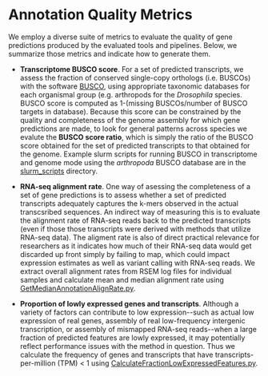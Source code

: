 # Annotation Quality Metrics
We employ a diverse suite of metrics to evaluate the quality of gene predictions produced by the evaluated tools and pipelines. Below, we summarize those metrics and indicate how to generate them.

* **Transcriptome BUSCO score**. For a set of predicted transcripts, we assess the fraction of conserved single-copy orthologs (i.e. BUSCOs) with the software [BUSCO](https://busco.ezlab.org/), using appropriate taxonomic databases for each organismal group (e.g. arthropods for the *Drosophila* species. BUSCO score is computed as 1-(missing BUSCOs/number of BUSCO targets in database). Because this score can be constrained by the quality and completeness of the genome assembly for which gene predictions are made, to look for general patterns across species we evalute the **BUSCO score ratio**, which is simply the ratio of the BUSCO score obtained for the set of predicted transcripts to that obtained for the genome. Example slurm scripts for running BUSCO in transcriptome and genome mode using the *arthropoda* BUSCO database are in the [slurm_scripts](https://github.com/harvardinformatics/GenomeAnnotation/tree/master/PerformanceMetrics/slurm_scripts) directory.

* **RNA-seq alignment rate**. One way of asessing the completeness of a set of gene predictions is to assess whether a set of predicted transcripts adequately captures the k-mers observed in the actual transcsribed sequences. An indirect way of measuring this is to evaluate the alignment rate of RNA-seq reads back to the predicted transcripts (even if those those transcripts were derived with methods that utilize RNA-seq data). The aligment rate is also of direct practical relevance for researchers as it indicates how much of their RNA-seq data would get discarded up front simply by failing to map, which could impact expression estimates as well as variant calling with RNA-seq reads. We extract overall alignment rates from RSEM log files for individual samples and calculate mean and median alignment rate using [GetMedianAnnotationAlignRate.py](https://github.com/harvardinformatics/GenomeAnnotation/blob/master/PerformanceMetrics/utilities/GetMedianAnnotationAlignRate.py).

* **Proportion of lowly expressed genes and transcripts**. Although a variety of factors can contribute to low expression--such as actual low expression of real genes, assembly of real low-frequency intergenic transcription, or assembly of mismapped RNA-seq reads--when a large fraction of predicted features are lowly expressed, it may potentially reflect performance issues with the method in question. Thus we calculate the frequency of genes and transcripts that have transcripts-per-million (TPM) < 1 using [CalculateFractionLowExpressedFeatures.py](https://github.com/harvardinformatics/GenomeAnnotation/blob/master/PerformanceMetrics/utilities/CalculateFractionLowExpressedFeatures.py).
